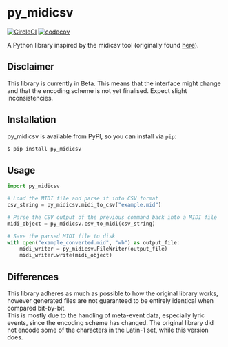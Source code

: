 # py_midicsv

[![CircleCI](https://circleci.com/gh/timwedde/py_midicsv.svg?style=svg)](https://circleci.com/gh/timwedde/py_midicsv)
[![codecov](https://codecov.io/gh/timwedde/py_midicsv/branch/master/graph/badge.svg)](https://codecov.io/gh/timwedde/py_midicsv)

A Python library inspired by the midicsv tool (originally found [here](http://www.fourmilab.ch/webtools/midicsv/)).

## Disclaimer
This library is currently in Beta. This means that the interface might change and that the encoding scheme is not yet finalised. Expect slight inconsistencies.

## Installation
py_midicsv is available from PyPI, so you can install via `pip`:
```bash
$ pip install py_midicsv
```

## Usage
```python
import py_midicsv

# Load the MIDI file and parse it into CSV format
csv_string = py_midicsv.midi_to_csv("example.mid")

# Parse the CSV output of the previous command back into a MIDI file
midi_object = py_midicsv.csv_to_midi(csv_string)

# Save the parsed MIDI file to disk
with open("example_converted.mid", "wb") as output_file:
    midi_writer = py_midicsv.FileWriter(output_file)
    midi_writer.write(midi_object)
```

## Differences
This library adheres as much as possible to how the original library works, however generated files are not guaranteed to be entirely identical when compared bit-by-bit.  
This is mostly due to the handling of meta-event data, especially lyric events, since the encoding scheme has changed. The original library did not encode some of the characters in the Latin-1 set, while this version does.
